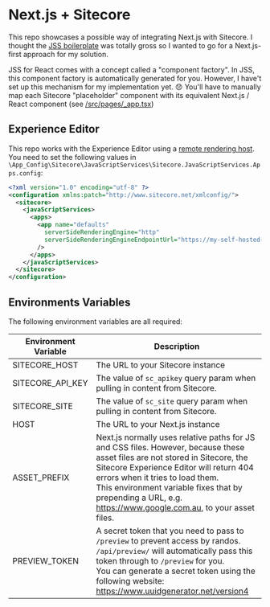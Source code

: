 # Next.js + Sitecore

This repo showcases a possible way of integrating Next.js with Sitecore. I thought the [JSS boilerplate](https://jss.sitecore.com/docs/client-frameworks/react/react-overview) was totally gross so I wanted to go for a Next.js-first approach for my solution.

JSS for React comes with a concept called a "component factory". In JSS, this component factory is automatically generated for you. However, I have't set up this mechanism for my implementation yet. :disappointed: You'll have to manually map each Sitecore "placeholder" component with its equivalent Next.js / React component (see [/src/pages/_app.tsx](/src/pages/_app.tsx#L7))

## Experience Editor

This repo works with the Experience Editor using a [remote rendering host](https://jss.sitecore.com/docs/fundamentals/services/view-engine#http-rendering-engine). You need to set the following values in `\App_Config\Sitecore\JavaScriptServices\Sitecore.JavaScriptServices.Apps.config`:

```xml
<?xml version="1.0" encoding="utf-8" ?>
<configuration xmlns:patch="http://www.sitecore.net/xmlconfig/">
  <sitecore>
    <javaScriptServices>
      <apps>
        <app name="defaults"
          serverSideRenderingEngine="http"
          serverSideRenderingEngineEndpointUrl="https://my-self-hosted-nextjs-app.com.au/api/preview"
        />
      </apps>
    </javaScriptServices>
  </sitecore>
</configuration>
```

## Environments Variables

The following environment variables are all required:

Environment Variable|Description
-|-
SITECORE_HOST|The URL to your Sitecore instance
SITECORE_API_KEY|The value of `sc_apikey` query param when pulling in content from Sitecore.
SITECORE_SITE|The value of `sc_site` query param when pulling in content from Sitecore.
HOST|The URL to your Next.js instance
ASSET_PREFIX|Next.js normally uses relative paths for JS and CSS files. However, because these asset files are not stored in Sitecore, the Sitecore Experience Editor will return 404 errors when it tries to load them.<br />This environment variable fixes that by prepending a URL, e.g. https://www.google.com.au, to your asset files.
PREVIEW_TOKEN|A secret token that you need to pass to `/preview` to prevent access by randos. `/api/preview/` will automatically pass this token through to `/preview` for you.<br />You can generate a secret token using the following website: https://www.uuidgenerator.net/version4

